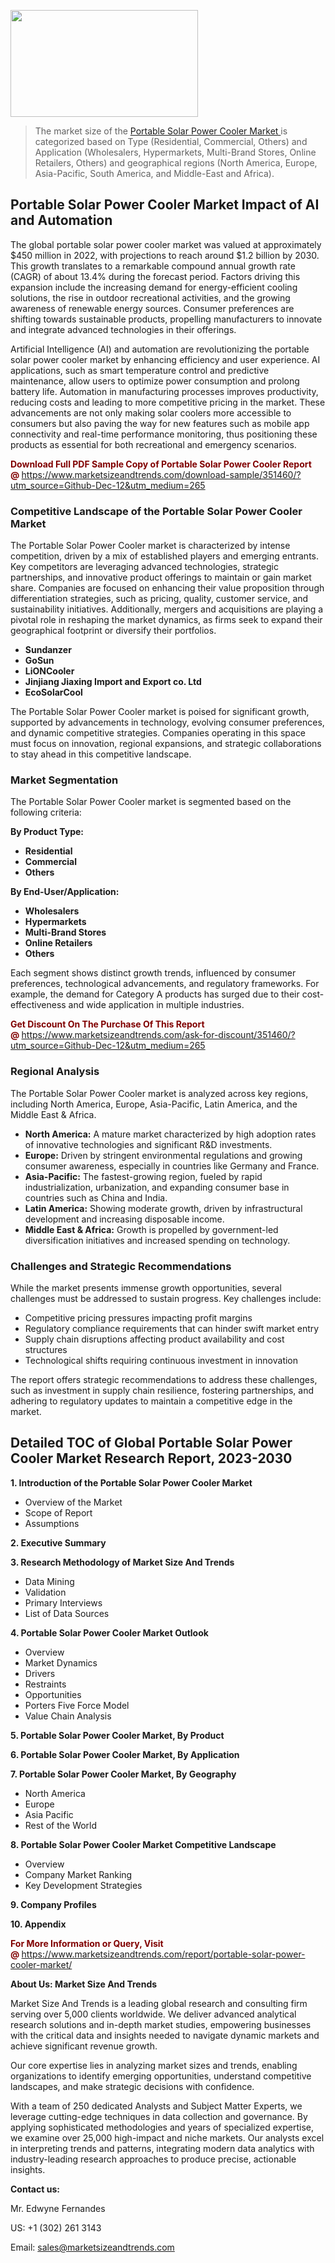 <p><img class="alignnone size-medium wp-image-20088" src="https://ffe5etoiles.com/wp-content/uploads/2024/12/MST1-300x171.png" alt="" width="300" height="171" /></p><blockquote><p>The market size of the <a href="https://www.marketsizeandtrends.com/download-sample/351460/?utm_source=Github-Dec-12&amp;utm_medium=265" target="_blank">Portable Solar Power Cooler Market </a>is categorized based on Type (Residential, Commercial, Others) and Application (Wholesalers, Hypermarkets, Multi-Brand Stores, Online Retailers, Others) and geographical regions (North America, Europe, Asia-Pacific, South America, and Middle-East and Africa).</p></blockquote><p><h2>Portable Solar Power Cooler Market Impact of AI and Automation</h2><p>The global portable solar power cooler market was valued at approximately $450 million in 2022, with projections to reach around $1.2 billion by 2030. This growth translates to a remarkable compound annual growth rate (CAGR) of about 13.4% during the forecast period. Factors driving this expansion include the increasing demand for energy-efficient cooling solutions, the rise in outdoor recreational activities, and the growing awareness of renewable energy sources. Consumer preferences are shifting towards sustainable products, propelling manufacturers to innovate and integrate advanced technologies in their offerings.</p><p>Artificial Intelligence (AI) and automation are revolutionizing the portable solar power cooler market by enhancing efficiency and user experience. AI applications, such as smart temperature control and predictive maintenance, allow users to optimize power consumption and prolong battery life. Automation in manufacturing processes improves productivity, reducing costs and leading to more competitive pricing in the market. These advancements are not only making solar coolers more accessible to consumers but also paving the way for new features such as mobile app connectivity and real-time performance monitoring, thus positioning these products as essential for both recreational and emergency scenarios.</p></p><p><strong><span style="color: #800000;">Download Full PDF Sample Copy of Portable Solar Power Cooler Report @</span>&nbsp;</strong><a href="https://www.marketsizeandtrends.com/download-sample/351460/?utm_source=Github-Dec-12&amp;utm_medium=265">https://www.marketsizeandtrends.com/download-sample/351460/?utm_source=Github-Dec-12&amp;utm_medium=265</a></p><h3>Competitive Landscape of the Portable Solar Power Cooler Market</h3><p>The Portable Solar Power Cooler market is characterized by intense competition, driven by a mix of established players and emerging entrants. Key competitors are leveraging advanced technologies, strategic partnerships, and innovative product offerings to maintain or gain market share. Companies are focused on enhancing their value proposition through differentiation strategies, such as pricing, quality, customer service, and sustainability initiatives. Additionally, mergers and acquisitions are playing a pivotal role in reshaping the market dynamics, as firms seek to expand their geographical footprint or diversify their portfolios.</p><p><strong><p><ul><li>Sundanzer </li><li>  GoSun </li><li>  LiONCooler </li><li>  Jinjiang Jiaxing Import and Export co. Ltd </li><li>  EcoSolarCool</p></li></ul></p></strong></p><p>The Portable Solar Power Cooler market is poised for significant growth, supported by advancements in technology, evolving consumer preferences, and dynamic competitive strategies. Companies operating in this space must focus on innovation, regional expansions, and strategic collaborations to stay ahead in this competitive landscape.</p><h3>Market Segmentation</h3><p>The Portable Solar Power Cooler market is segmented based on the following criteria:</p><p><strong>By Product Type:</strong></p><p><strong><p><ul><li>Residential </li><li>  Commercial </li><li>  Others</p></li></ul></p></strong></p><p><strong>By End-User/Application:</strong></p><p><strong><p><ul><li>Wholesalers </li><li>  Hypermarkets </li><li>  Multi-Brand Stores </li><li>  Online Retailers </li><li>  Others</p></li></ul></p></strong></p><p>Each segment shows distinct growth trends, influenced by consumer preferences, technological advancements, and regulatory frameworks. For example, the demand for Category A products has surged due to their cost-effectiveness and wide application in multiple industries.</p><p><strong><span style="color: #800000;">Get Discount On The Purchase Of This Report @&nbsp;</span></strong><a href="https://www.marketsizeandtrends.com/ask-for-discount/351460/?utm_source=Github-Dec-12&amp;utm_medium=265">https://www.marketsizeandtrends.com/ask-for-discount/351460/?utm_source=Github-Dec-12&amp;utm_medium=265</a></p><h3>Regional Analysis</h3><p>The Portable Solar Power Cooler market is analyzed across key regions, including North America, Europe, Asia-Pacific, Latin America, and the Middle East &amp; Africa.</p><ul><li><strong>North America:</strong> A mature market characterized by high adoption rates of innovative technologies and significant R&amp;D investments.</li><li><strong>Europe:</strong> Driven by stringent environmental regulations and growing consumer awareness, especially in countries like Germany and France.</li><li><strong>Asia-Pacific:</strong> The fastest-growing region, fueled by rapid industrialization, urbanization, and expanding consumer base in countries such as China and India.</li><li><strong>Latin America:</strong> Showing moderate growth, driven by infrastructural development and increasing disposable income.</li><li><strong>Middle East &amp; Africa:</strong> Growth is propelled by government-led diversification initiatives and increased spending on technology.</li></ul><h3>Challenges and Strategic Recommendations</h3><p>While the market presents immense growth opportunities, several challenges must be addressed to sustain progress. Key challenges include:</p><ul><li>Competitive pricing pressures impacting profit margins</li><li>Regulatory compliance requirements that can hinder swift market entry</li><li>Supply chain disruptions affecting product availability and cost structures</li><li>Technological shifts requiring continuous investment in innovation</li></ul><p>The report offers strategic recommendations to address these challenges, such as investment in supply chain resilience, fostering partnerships, and adhering to regulatory updates to maintain a competitive edge in the market.</p><h2>Detailed TOC of Global Portable Solar Power Cooler Market Research Report, 2023-2030</h2><p><strong>1. Introduction of the Portable Solar Power Cooler Market</strong></p><ul><li>Overview of the Market</li><li>Scope of Report</li><li>Assumptions&nbsp;</li></ul><p><strong>2. Executive Summary</strong></p><p><strong>3. Research Methodology of <strong>Market Size And Trends</strong></strong></p><ul><li>Data Mining</li><li>Validation</li><li>Primary Interviews</li><li>List of Data Sources&nbsp;</li></ul><p><strong>4. Portable Solar Power Cooler Market Outlook</strong></p><ul><li>Overview</li><li>Market Dynamics</li><li>Drivers</li><li>Restraints</li><li>Opportunities</li><li>Porters Five Force Model</li><li>Value Chain Analysis&nbsp;</li></ul><p><strong>5. Portable Solar Power Cooler Market, By Product</strong></p><p><strong>6. Portable Solar Power Cooler Market, By Application</strong></p><p><strong>7. Portable Solar Power Cooler Market, By Geography</strong></p><ul><li>North America</li><li>Europe</li><li>Asia Pacific</li><li>Rest of the World&nbsp;</li></ul><p><strong>8. Portable Solar Power Cooler Market Competitive Landscape</strong></p><ul><li>Overview</li><li>Company Market Ranking</li><li>Key Development Strategies&nbsp;</li></ul><p><strong>9. Company Profiles</strong></p><p><strong>10. Appendix</strong></p><p><strong><span style="color: #800000;">For More Information or Query, Visit @&nbsp;</span></strong><a href="https://www.marketsizeandtrends.com/report/portable-solar-power-cooler-market/">https://www.marketsizeandtrends.com/report/portable-solar-power-cooler-market/</a></p><p></p><p><strong>About Us:&nbsp;Market Size And Trends</strong></p><p>Market Size And Trends&nbsp;is a leading global research and consulting firm serving over 5,000 clients worldwide. We deliver advanced analytical research solutions and in-depth market studies, empowering businesses with the critical data and insights needed to navigate dynamic markets and achieve significant revenue growth.</p><p>Our core expertise lies in analyzing market sizes and trends, enabling organizations to identify emerging opportunities, understand competitive landscapes, and make strategic decisions with confidence.</p><p>With a team of 250 dedicated Analysts and Subject Matter Experts, we leverage cutting-edge techniques in data collection and governance. By applying sophisticated methodologies and years of specialized expertise, we examine over 25,000 high-impact and niche markets. Our analysts excel in interpreting trends and patterns, integrating modern data analytics with industry-leading research approaches to produce precise, actionable insights.</p><p><strong>Contact us:</strong></p><p>Mr. Edwyne Fernandes</p><p>US: +1 (302) 261 3143</p><p>Email: <a href="mailto:sales@marketsizeandtrends.com">sales@marketsizeandtrends.com</a>&nbsp;</p>
